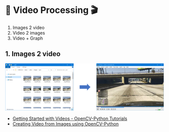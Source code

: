 # 🎥 Video Processing 🎬

1. Images 2 video
2. Video 2 images
3. Video + Graph

## 1. Images 2 video

![gta1_folder](images/readme/images2video.png)

- [Getting Started with Videos - OpenCV-Python Tutorials](https://opencv-python-tutroals.readthedocs.io/en/latest/py_tutorials/py_gui/py_video_display/py_video_display.html)
- [Creating Video from Images using OpenCV-Python](https://theailearner.com/2018/10/15/creating-video-from-images-using-opencv-python/)